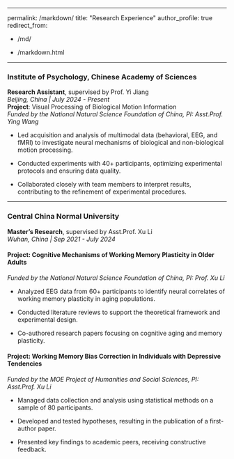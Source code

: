 ***

permalink: /markdown/
title: "Research Experience"
author\_profile: true
redirect\_from:

*   /md/

*   /markdown.html

***

### Institute of Psychology, Chinese Academy of Sciences

**Research Assistant**, supervised by Prof. Yi Jiang\
*Beijing, China | July 2024 - Present*\
**Project**: Visual Processing of Biological Motion Information\
*Funded by the National Natural Science Foundation of China, PI: Asst.Prof. Ying Wang*

*   Led acquisition and analysis of multimodal data (behavioral, EEG, and fMRI) to investigate neural mechanisms of biological and non-biological motion processing.

*   Conducted experiments with 40+ participants, optimizing experimental protocols and ensuring data quality.

*   Collaborated closely with team members to interpret results, contributing to the refinement of experimental procedures.

***

### Central China Normal University

**Master’s Research**, supervised by Asst.Prof. Xu Li\
*Wuhan, China | Sep 2021 - July 2024*

#### Project: Cognitive Mechanisms of Working Memory Plasticity in Older Adults

*Funded by the National Natural Science Foundation of China, PI: Prof. Xu Li*

*   Analyzed EEG data from 60+ participants to identify neural correlates of working memory plasticity in aging populations.

*   Conducted literature reviews to support the theoretical framework and experimental design.

*   Co-authored research papers focusing on cognitive aging and memory plasticity.

#### Project: Working Memory Bias Correction in Individuals with Depressive Tendencies

*Funded by the MOE Project of Humanities and Social Sciences, PI: Asst.Prof. Xu Li*

*   Managed data collection and analysis using statistical methods on a sample of 80 participants.

*   Developed and tested hypotheses, resulting in the publication of a first-author paper.

*   Presented key findings to academic peers, receiving constructive feedback.

